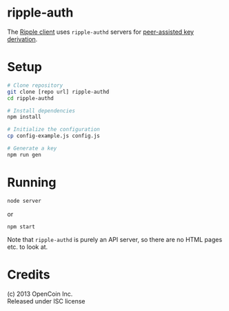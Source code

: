 # ripple-auth

The [Ripple client](https://github.com/ripple/ripple-client) uses `ripple-authd` servers for [peer-assisted key derivation](http://justmoon.github.io/pakdf/).

# Setup

``` sh
# Clone repository
git clone [repo url] ripple-authd
cd ripple-authd

# Install dependencies
npm install

# Initialize the configuration
cp config-example.js config.js

# Generate a key
npm run gen
```

# Running

``` sh
node server
```

or

```
npm start
```

Note that `ripple-authd` is purely an API server, so there are no HTML pages
etc. to look at.

# Credits

(c) 2013 OpenCoin Inc.  
Released under ISC license  


